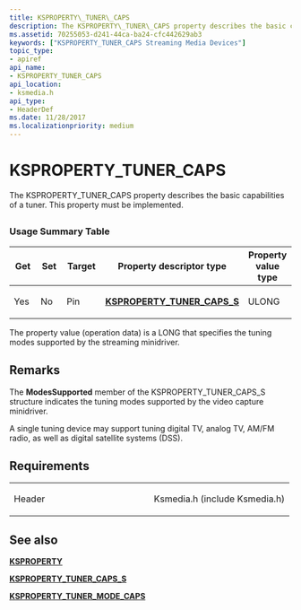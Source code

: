 ```yaml
---
title: KSPROPERTY\_TUNER\_CAPS
description: The KSPROPERTY\_TUNER\_CAPS property describes the basic capabilities of a tuner. This property must be implemented.
ms.assetid: 70255053-d241-44ca-ba24-cfc442629ab3
keywords: ["KSPROPERTY_TUNER_CAPS Streaming Media Devices"]
topic_type:
- apiref
api_name:
- KSPROPERTY_TUNER_CAPS
api_location:
- ksmedia.h
api_type:
- HeaderDef
ms.date: 11/28/2017
ms.localizationpriority: medium
---
```


# KSPROPERTY\_TUNER\_CAPS


The KSPROPERTY\_TUNER\_CAPS property describes the basic capabilities of a tuner. This property must be implemented.

## <span id="ddk_ksproperty_tuner_caps_ks"></span><span id="DDK_KSPROPERTY_TUNER_CAPS_KS"></span>


### Usage Summary Table

<table>
<colgroup>
<col width="20%" />
<col width="20%" />
<col width="20%" />
<col width="20%" />
<col width="20%" />
</colgroup>
<thead>
<tr class="header">
<th>Get</th>
<th>Set</th>
<th>Target</th>
<th>Property descriptor type</th>
<th>Property value type</th>
</tr>
</thead>
<tbody>
<tr class="odd">
<td><p>Yes</p></td>
<td><p>No</p></td>
<td><p>Pin</p></td>
<td><p><a href="https://docs.microsoft.com/windows-hardware/drivers/ddi/ksmedia/ns-ksmedia-ksproperty_tuner_caps_s" data-raw-source="[&lt;strong&gt;KSPROPERTY_TUNER_CAPS_S&lt;/strong&gt;](https://docs.microsoft.com/windows-hardware/drivers/ddi/ksmedia/ns-ksmedia-ksproperty_tuner_caps_s)"><strong>KSPROPERTY_TUNER_CAPS_S</strong></a></p></td>
<td><p>ULONG</p></td>
</tr>
</tbody>
</table>

 

The property value (operation data) is a LONG that specifies the tuning modes supported by the streaming minidriver.

Remarks
-------

The **ModesSupported** member of the KSPROPERTY\_TUNER\_CAPS\_S structure indicates the tuning modes supported by the video capture minidriver.

A single tuning device may support tuning digital TV, analog TV, AM/FM radio, as well as digital satellite systems (DSS).

Requirements
------------

<table>
<colgroup>
<col width="50%" />
<col width="50%" />
</colgroup>
<tbody>
<tr class="odd">
<td><p>Header</p></td>
<td>Ksmedia.h (include Ksmedia.h)</td>
</tr>
</tbody>
</table>

## See also


[**KSPROPERTY**](https://docs.microsoft.com/windows-hardware/drivers/ddi/ks/ns-ks-ksidentifier)

[**KSPROPERTY\_TUNER\_CAPS\_S**](https://docs.microsoft.com/windows-hardware/drivers/ddi/ksmedia/ns-ksmedia-ksproperty_tuner_caps_s)

[**KSPROPERTY\_TUNER\_MODE\_CAPS**](ksproperty-tuner-mode-caps.md)

 

 






